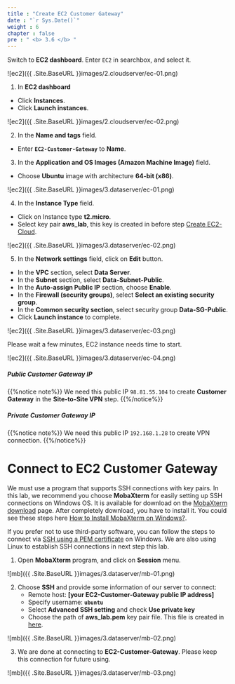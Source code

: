 ```yaml
---
title : "Create EC2 Customer Gateway"
date : "`r Sys.Date()`"
weight : 6
chapter : false
pre : " <b> 3.6 </b> "
---
```


Switch to **EC2 dashboard**. Enter `EC2` in searchbox, and select it.

![ec2]({{ .Site.BaseURL }}images/2.cloudserver/ec-01.png)

1. In **EC2 dashboard**
  + Click **Instances**.
  + Click **Launch instances**.

![ec2]({{ .Site.BaseURL }}images/2.cloudserver/ec-02.png)


2. In the **Name and tags** field.
  + Enter **`EC2-Customer-Gateway`** to **Name**.

3. In the **Application and OS Images (Amazon Machine Image)** field.
  + Choose **Ubuntu** image with architecture **64-bit (x86)**.

![ec2]({{ .Site.BaseURL }}images/3.dataserver/ec-01.png)

4. In the **Instance Type** field.
 + Click on Instance type **t2.micro**.
 + Select key pair **aws_lab**, this key is created in before step [Create EC2-Cloud](/2-CloudServer/2.7-createec2).
 
![ec2]({{ .Site.BaseURL }}images/3.dataserver/ec-02.png)

5. In the **Network settings** field, click on **Edit** button.
  + In the **VPC** section, select **Data Server**.
  + In the **Subnet** section, select **Data-Subnet-Public**.
  + In the **Auto-assign Public IP** section, choose **Enable**.
  + In the **Firewall (security groups)**, select **Select an existing security group**.
  + In the **Common security section**, select security group **Data-SG-Public**.
  + Click **Launch instance** to complete.

![ec2]({{ .Site.BaseURL }}images/3.dataserver/ec-03.png)

Please wait a few minutes, EC2 instance needs time to start.

![ec2]({{ .Site.BaseURL }}images/3.dataserver/ec-04.png)

##### Public Customer Gateway IP
{{%notice note%}}
We need this public IP `98.81.55.104` to create **Customer Gateway** in the **Site-to-Site VPN** step.
{{%/notice%}}

##### Private Customer Gateway IP
{{%notice note%}}
We need this public IP `192.168.1.28` to create VPN connection.
{{%/notice%}}






# Connect to EC2 Customer Gateway

We must use a program that supports SSH connections with key pairs. In this lab, we recommend you choose **MobaXterm** for easily setting up SSH connections on Windows OS. It is available for download on the [MobaXterm download](https://mobaxterm.mobatek.net/download.html) page. After completely download, you have to install it. You could see these steps here [How to Install MobaXterm on Windows?](https://www.geeksforgeeks.org/how-to-install-mobaxterm-portable-edition-on-windows/).

If you prefer not to use third-party software, you can follow the steps to connect via [SSH using a PEM certificate](https://www.techgalery.com/2020/09/how-to-connect-ssh-using-pem.html) on Windows. We are also using Linux to establish SSH connections in next step this lab.

1. Open **MobaXterm** program, and click on **Session** menu.

![mb]({{ .Site.BaseURL }}images/3.dataserver/mb-01.png)

2. Choose **SSH** and provide some information of our server to connect:
    + Remote host: **[your EC2-Customer-Gateway public IP address]**
    + Specify username: **`ubuntu`** 
    + Select **Advanced SSH setting** and check **Use private key**
    + Choose the path of **aws_lab.pem** key pair file. This file is created in [here](/2-CloudServer/2.7-createec2).

![mb]({{ .Site.BaseURL }}images/3.dataserver/mb-02.png)

3. We are done at connecting to **EC2-Customer-Gateway**. Please keep this connection for future using.

![mb]({{ .Site.BaseURL }}images/3.dataserver/mb-03.png)